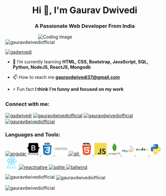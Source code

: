 <h1 align="center">Hi 👋, I'm Gaurav Dwivedi</h1>
<h3 align="center">A Passionate Web Developer From India</h3>

<img src="https://media3.giphy.com/media/1oF1KAEYvmXBMo6uTS/giphy.gif?cid=6c09b952brbhbytjp28wogusp98sii4aj0hjw2iunv5msuc5&ep=v1_internal_gif_by_id&rid=giphy.gif&ct=g" align="right" alt="Coding Image" width="400"/>

<p align="left"> <img src="https://komarev.com/ghpvc/?username=gauravdwivediofficial&label=Profile%20views&color=0e75b6&style=flat" alt="gauravdwivediofficial" /> </p>

<p align="left"> <a href="https://twitter.com/gadwivedi" target="blank"><img src="https://img.shields.io/twitter/follow/gadwivedi?logo=twitter&style=for-the-badge" alt="gadwivedi" /></a> </p>

- 🌱 I’m currently learning **HTML, CSS, Bootstrap, JavaScript, SQL, Python, NodeJS, ReactJS, Mongodb**

- 📫 How to reach me **gauravdwivedi37@gmail.com**

- ⚡ Fun fact **I think I'm funny and focused on my work**

<h3 align="left">Connect with me:</h3>
<p align="left">
<a href="https://twitter.com/gadwivedi" target="blank"><img align="center" src="https://raw.githubusercontent.com/rahuldkjain/github-profile-readme-generator/master/src/images/icons/Social/twitter.svg" alt="gadwivedi" height="30" width="40" /></a>
<a href="https://linkedin.com/in/gauravdwivediofficial" target="blank"><img align="center" src="https://raw.githubusercontent.com/rahuldkjain/github-profile-readme-generator/master/src/images/icons/Social/linked-in-alt.svg" alt="gauravdwivediofficial" height="30" width="40" /></a>
<a href="https://fb.com/gauravdwivediofficial" target="blank"><img align="center" src="https://raw.githubusercontent.com/rahuldkjain/github-profile-readme-generator/master/src/images/icons/Social/facebook.svg" alt="gauravdwivediofficial" height="30" width="40" /></a>
<a href="https://instagram.com/gauravdwivediofficial" target="blank"><img align="center" src="https://raw.githubusercontent.com/rahuldkjain/github-profile-readme-generator/master/src/images/icons/Social/instagram.svg" alt="gauravdwivediofficial" height="30" width="40" /></a>
</p>

<h3 align="left">Languages and Tools:</h3>
<p align="left"> <a href="https://angular.io" target="_blank" rel="noreferrer"> <img src="https://angular.io/assets/images/logos/angular/angular.svg" alt="angular" width="40" height="40"/> </a> <a href="https://getbootstrap.com" target="_blank" rel="noreferrer"> <img src="https://raw.githubusercontent.com/devicons/devicon/master/icons/bootstrap/bootstrap-plain-wordmark.svg" alt="bootstrap" width="40" height="40"/> </a> <a href="https://www.w3schools.com/css/" target="_blank" rel="noreferrer"> <img src="https://raw.githubusercontent.com/devicons/devicon/master/icons/css3/css3-original-wordmark.svg" alt="css3" width="40" height="40"/> </a> <a href="https://expressjs.com" target="_blank" rel="noreferrer"> <img src="https://raw.githubusercontent.com/devicons/devicon/master/icons/express/express-original-wordmark.svg" alt="express" width="40" height="40"/> </a> <a href="https://git-scm.com/" target="_blank" rel="noreferrer"> <img src="https://www.vectorlogo.zone/logos/git-scm/git-scm-icon.svg" alt="git" width="40" height="40"/> </a> <a href="https://www.w3.org/html/" target="_blank" rel="noreferrer"> <img src="https://raw.githubusercontent.com/devicons/devicon/master/icons/html5/html5-original-wordmark.svg" alt="html5" width="40" height="40"/> </a> <a href="https://developer.mozilla.org/en-US/docs/Web/JavaScript" target="_blank" rel="noreferrer"> <img src="https://raw.githubusercontent.com/devicons/devicon/master/icons/javascript/javascript-original.svg" alt="javascript" width="40" height="40"/> </a> <a href="https://www.mongodb.com/" target="_blank" rel="noreferrer"> <img src="https://raw.githubusercontent.com/devicons/devicon/master/icons/mongodb/mongodb-original-wordmark.svg" alt="mongodb" width="40" height="40"/> </a> <a href="https://www.mysql.com/" target="_blank" rel="noreferrer"> <img src="https://raw.githubusercontent.com/devicons/devicon/master/icons/mysql/mysql-original-wordmark.svg" alt="mysql" width="40" height="40"/> </a> <a href="https://nodejs.org" target="_blank" rel="noreferrer"> <img src="https://raw.githubusercontent.com/devicons/devicon/master/icons/nodejs/nodejs-original-wordmark.svg" alt="nodejs" width="40" height="40"/> </a> <a href="https://www.python.org" target="_blank" rel="noreferrer"> <img src="https://raw.githubusercontent.com/devicons/devicon/master/icons/python/python-original.svg" alt="python" width="40" height="40"/> </a> <a href="https://reactjs.org/" target="_blank" rel="noreferrer"> <img src="https://raw.githubusercontent.com/devicons/devicon/master/icons/react/react-original-wordmark.svg" alt="react" width="40" height="40"/> </a> <a href="https://reactnative.dev/" target="_blank" rel="noreferrer"> <img src="https://reactnative.dev/img/header_logo.svg" alt="reactnative" width="40" height="40"/> </a> <a href="https://www.sqlite.org/" target="_blank" rel="noreferrer"> <img src="https://www.vectorlogo.zone/logos/sqlite/sqlite-icon.svg" alt="sqlite" width="40" height="40"/> </a> <a href="https://tailwindcss.com/" target="_blank" rel="noreferrer"> <img src="https://www.vectorlogo.zone/logos/tailwindcss/tailwindcss-icon.svg" alt="tailwind" width="40" height="40"/> </a> </p>

<p><img align="left" src="https://github-readme-stats.vercel.app/api/top-langs?username=gauravdwivediofficial&show_icons=true&locale=en&layout=compact" alt="gauravdwivediofficial" /></p>

<p>&nbsp;<img align="center" src="https://github-readme-stats.vercel.app/api?username=gauravdwivediofficial&show_icons=true&locale=en" alt="gauravdwivediofficial" /></p>

<p><img align="center" src="https://github-readme-streak-stats.herokuapp.com/?user=gauravdwivediofficial&" alt="gauravdwivediofficial" /></p>
